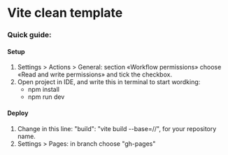 # Vite clean template

### Quick guide:

#### Setup
1. Settings > Actions > General: section «Workflow permissions» choose «Read and write permissions» and tick the checkbox.
2. Open project in IDE, and write this in terminal to start wordking:
   - npm install
   - npm run dev
#### Deploy
1. Change <REPO> in this line:
   "build": "vite build --base=/<REPO>/",
   for your repository name.
2. Settings > Pages: in branch choose "gh-pages"
